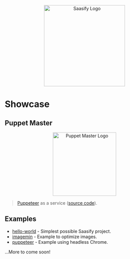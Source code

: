 <p align="center">
  <a href="https://saasify.sh" title="Saasify">
    <img src="/_media/logo.png" alt="Saasify Logo" width="256" />
  </a>
</p>

# Showcase

## Puppet Master

<p align="center">
  <a href="https://puppet-master.sh" title="Puppet Master">
    <img src="https://storage.googleapis.com/saasify-uploads-prod/transitive-bullshit/puppet-master/b0c5c30c/saas-logo.svg" alt="Puppet Master Logo" width="200" />
  </a>
</p>

> [Puppeteer](https://pptr.dev) as a service ([source code](https://github.com/saasify-sh/puppet-master)).

## Examples

- [hello-world](https://github.com/saasify-sh/saasify/tree/master/examples/hello-world) - Simplest possible Saasify project.
- [imagemin](https://github.com/saasify-sh/saasify/tree/master/examples/imagemin) - Example to optimize images.
- [puppeteer](https://github.com/saasify-sh/saasify/tree/master/examples/puppeteer) - Example using headless Chrome.

...More to come soon!
